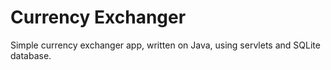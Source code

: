# Currency Exchanger
Simple currency exchanger app, written on Java, using servlets and SQLite database.